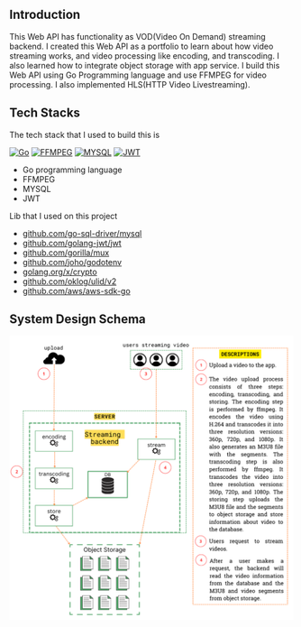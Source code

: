 ## Introduction
This Web API has functionality as VOD(Video On Demand) streaming backend. I created this Web API as a portfolio to learn about how video streaming works, and video processing like encoding, and transcoding. I also learned how
to integrate object storage with app service. I build this Web API using Go Programming language and use FFMPEG for video processing. I also implemented HLS(HTTP Video Livestreaming).

## Tech Stacks
The tech stack that I used to build this is

[![Go][Go]][Go_URL] [![FFMPEG][FFMPEG]][FFMPEG_URL] [![MYSQL][MYSQL]][MYSQL_URL] [![JWT][JWT]][JWT_URL]
<ul>
  <li>Go programming language</li>
  <li>FFMPEG</li>
  <li>MYSQL</li>
  <li>JWT</li>
 </ul>

 Lib that I used on this project

 * [github.com/go-sql-driver/mysql](https://github.com/go-sql-driver/mysql)
 * [github.com/golang-jwt/jwt](https://github.com/golang-jwt/jwt)
 * [github.com/gorilla/mux](https://github.com/gorilla/mux)
 * [github.com/joho/godotenv](https://github.com/joho/godotenv)
 * [golang.org/x/crypto](https://pkg.go.dev/golang.org/x/crypto)
 * [github.com/oklog/ulid/v2](https://github.com/oklog/ulid)
 * [github.com/aws/aws-sdk-go](https://github.com/aws/aws-sdk-go)

   
[Go]: https://img.shields.io/badge/go-%2300ADD8.svg?style=for-the-badge&logo=go&logoColor=white
[Go_URL]: https://go.dev/
[FFMPEG]: https://a11ybadges.com/badge?logo=ffmpeg
[FFMPEG_URL]: https://www.ffmpeg.org/
[MYSQL]: https://img.shields.io/badge/mysql-%2300f.svg?style=for-the-badge&logo=mysql&logoColor=white
[MYSQL_URL]: https://www.mysql.com/
[JWT]: https://img.shields.io/badge/JWT-black?style=for-the-badge&logo=JSON%20web%20tokens
[JWT_URL]: https://jwt.io/

## System Design Schema
![My Image](systemdesign.png)
